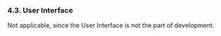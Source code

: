 ### <a name="4.3. User Interface"></a>4.3. User Interface

Not applicable, since the User Interface is not the part of development.
